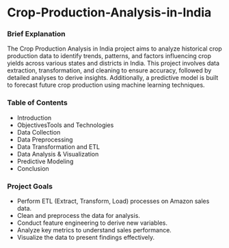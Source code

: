 # Crop-Production-Analysis-in-India
### Brief Explanation

The Crop Production Analysis in India project aims to analyze historical crop production data to identify trends, patterns, and factors influencing crop yields across various states and districts in India. This project involves data extraction, transformation, and cleaning to ensure accuracy, followed by detailed analyses to derive insights. Additionally, a predictive model is built to forecast future crop production using machine learning techniques.

### Table of Contents

- Introduction
- ObjectivesTools and Technologies
- Data Collection
- Data Preprocessing
- Data Transformation and ETL
- Data Analysis & Visualization
- Predictive Modeling
- Conclusion

### Project Goals
- Perform ETL (Extract, Transform, Load) processes on Amazon sales data.
- Clean and preprocess the data for analysis.
- Conduct feature engineering to derive new variables.
- Analyze key metrics to understand sales performance.
- Visualize the data to present findings effectively.






